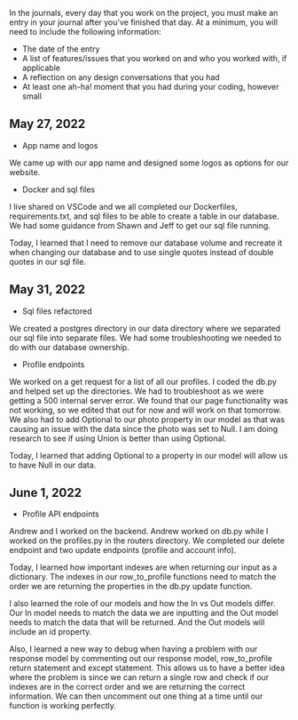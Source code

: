 In the journals, every day that you work on the project, you must make an entry in your journal after you've finished that day. At a minimum, you will need to include the following information:

- The date of the entry
- A list of features/issues that you worked on and who you worked with, if applicable
- A reflection on any design conversations that you had
- At least one ah-ha! moment that you had during your coding, however small


## May 27, 2022
* App name and logos

We came up with our app name and designed some logos as options for our website.

* Docker and sql files
 
I live shared on VSCode and we all completed our Dockerfiles, requirements.txt, and sql files to be able to create a table in our database. We had some guidance from Shawn and Jeff to get our sql file running. 

Today, I learned that I need to remove our database volume and recreate it when changing our database and to use single quotes instead of double quotes in our sql file. 


## May 31, 2022
* Sql files refactored 

We created a postgres directory in our data directory where we separated our sql file into separate files. We had some troubleshooting we needed to do with our database ownership. 

* Profile endpoints

We worked on a get request for a list of all our profiles. I coded the db.py and helped set up the directories. We had to troubleshoot as we were getting a 500 internal server error. We found that our page functionality was not working, so we edited that out for now and will work on that tomorrow. We also had to add Optional to our photo property in our model as that was causing an issue with the data since the photo was set to Null. I am doing research to see if using Union is better than using Optional. 

Today, I learned that adding Optional to a property in our model will allow us to have Null in our data. 


## June 1, 2022
* Profile API endpoints

Andrew and I worked on the backend. Andrew worked on db.py while I worked on the profiles.py in the routers directory. We completed our delete endpoint and two update endpoints (profile and account info). 

Today, I learned how important indexes are when returning our input as a dictionary. The indexes in our row_to_profile functions need to match the order we are returning the properties in the db.py update function. 

I also learned the role of our models and how the In vs Out models differ. Our In model needs to match the data we are inputting and the Out model needs to match the data that will be returned. And the Out models will include an id property.

Also, I learned a new way to debug when having a problem with our response model by commenting out our response model, row_to_profile return statement and except statement. This allows us to have a better idea where the problem is since we can return a single row and check if our indexes are in the correct order and we are returning the correct information. We can then uncomment out one thing at a time until our function is working perfectly. 